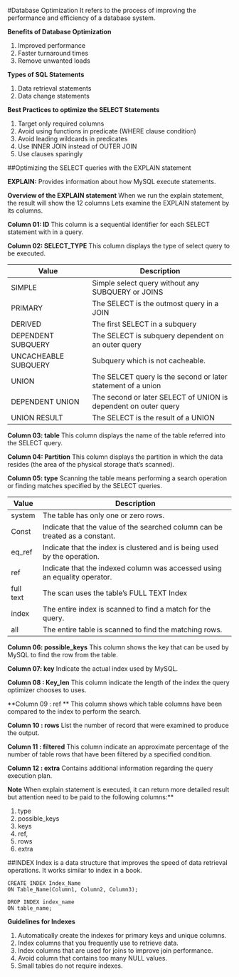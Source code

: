 #Database Optimization
It refers to the process of improving the performance and efficiency of a database system.

**Benefits of Database Optimization**
1. Improved performance
2. Faster turnaround times
3. Remove unwanted loads

**Types of SQL Statements**
1. Data retrieval statements
2. Data change statements

**Best Practices to optimize the SELECT Statements**
1. Target only required columns
2. Avoid using functions in predicate (WHERE clause condition)
3. Avoid leading wildcards in predicates
4. Use INNER JOIN instead of OUTER JOIN
5. Use clauses sparingly

##Optimizing the SELECT queries with the EXPLAIN statement

**EXPLAIN:** Provides information about how MySQL execute statements.

**Overview of the EXPLAIN statement**
When we run the explain statement, the result will show the 12 columns Lets examine the EXPLAIN statement by its columns.

**Column 01: ID**
This column is a sequential identifier for each SELECT statement with in a query.

**Column 02: SELECT_TYPE**
This column displays the type of select query to be executed.

|Value	 			|Description							|
|-----------------------------------------------|----------------------------------------------------------------------------------------------|
|SIMPLE				|Simple select query without any SUBQUERY or JOINS		|
|PRIMARY			|The SELECT is the outmost query in a JOIN				|
|DERIVED			|The first SELECT in a subquery					|
|DEPENDENT SUBQUERY	|The SELECT is subquery dependent on an outer query		|
|UNCACHEABLE SUBQUERY	|Subquery which is not cacheable.					|
|UNION 				|The SELCET query is the second or later statement of a union		|
|DEPENDENT UNION		|The second or later SELECT of UNION is dependent on outer query	|
|UNION RESULT			|The SELECT is the result of a UNION				|

**Column 03: table**
This column displays the name of the table referred into the SELECT query.

**Column 04: Partition**
This column displays the partition in which the data resides (the area of the physical storage that’s scanned).

**Column 05: type**
Scanning the table means performing a search operation or finding matches specified by the SELECT queries.

|Value	|Description|
|------------|---------------|
|system | The table has only one or zero rows. |
|Const | Indicate that the value of the searched column can be treated as a constant. |
|eq_ref | Indicate that the index is clustered and is being used by the operation. |
|ref |Indicate that the indexed column was accessed using an equality operator. |
|full text | The scan uses the table’s FULL TEXT Index |	
|index | The entire index is scanned to find a match for the query. |
|all | The entire table is scanned to find the matching rows. |

**Column 06: possible_keys**
This column shows the key that can be used by MySQL to find the row from the table.

**Column 07: key**
Indicate the actual index used by MySQL.

**Column 08 : Key_len**
This column indicate the length of the index the query optimizer chooses to uses.

**Column 09 : ref **
This column shows which table columns have been compared to the index to perform the search.

**Column 10 : rows**
List the number of record that were examined to produce the output.

**Column 11 : filtered**
This column indicate an approximate percentage of the number of table rows that have been filtered by a specified condition.

**Column 12 : extra**
Contains additional information regarding the query execution plan.

**Note** 
When explain statement is executed, it can return more detailed result but attention need to be paid to the following columns:**
1. type
2. possible_keys
3. keys
4. ref,
5. rows
6. extra

##INDEX 
Index is a data structure that improves the speed of data retrieval operations. It works similar to index in a book.

``` 
CREATE INDEX Index_Name
ON Table_Name(Column1, Column2, Column3);
```

```
DROP INDEX index_name 
ON table_name;
```

**Guidelines for Indexes**
1. Automatically create the indexes for primary keys and unique columns.
2. Index columns that you frequently use to retrieve data.
3. Index columns that are used for joins to improve join performance.
4. Avoid column that contains too many NULL values.
5. Small tables do not require indexes.

